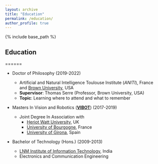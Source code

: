```yaml
---
layout: archive
title: "Education"
permalink: /education/
author_profile: true
---
```


{% include base_path %}

## Education
======

* Doctor of Philosophy (2019-2022)
  * Artificial and Natural Intelligence Toulouse Institute (*ANITI*), France and [Brown University](https://serre-lab.clps.brown.edu/), USA  
  * __Supervisor__: Thomas Serre (Professor, Brown University, USA)
  * __Topic__: Learning where to attend and what to remember 

* Masters In Vision and Robotics  ([__VIBOT__](https://www.vibot.org/joint-msc-in-vision--robotics.html)) (2017-2019)
  * Joint Degree In Association with 
    * [Heriot Watt University](https://www.hw.ac.uk/), UK 
    * [University of Bourgogne](http://en.u-bourgogne.fr/), France 
    * [University of Girona](http://www.udg.edu/en/), Spain 
  
* Bachelor of Technology (Hons.) (2009-2013)
  * [LNM Institute of Information Technology](https://www.lnmiit.ac.in/), India
  * Electronics and Communication Engineering
  

